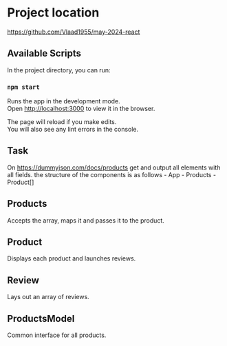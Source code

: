 # Project location
https://github.com/Vlaad1955/may-2024-react

## Available Scripts

In the project directory, you can run:

### `npm start`

Runs the app in the development mode.\
Open [http://localhost:3000](http://localhost:3000) to view it in the browser.

The page will reload if you make edits.\
You will also see any lint errors in the console.


## Task
On https://dummyjson.com/docs/products get and output all elements with all fields.
the structure of the components is as follows -
App - Products - Product[]

## Products
Accepts the array, maps it and passes it to the product.

## Product
Displays each product and launches reviews.

## Review
Lays out an array of reviews.

## ProductsModel
Common interface for all products.
